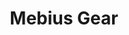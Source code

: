 --- 
title: "Mebius Gear"
publishdate: "2019-5-28T16:48:46+02:00"
src: "https://365manga.net/manga/mebius-gear"
image: "https://data.365manga.net/images/thumbnails/19184-mebius-gear.jpg"
description: "There is a strange breed of mechanical creatures, aptly called “Machines,” who will, on the condition that their Host never love another person for as long as they live (else the debt will be paid in blood), grant their wielders fortune and prosperity. And where a Host has betrayed his Machine, you are sure to find a member of the mysterious Gari family, wielders and hunters of Machines, in the…"
---